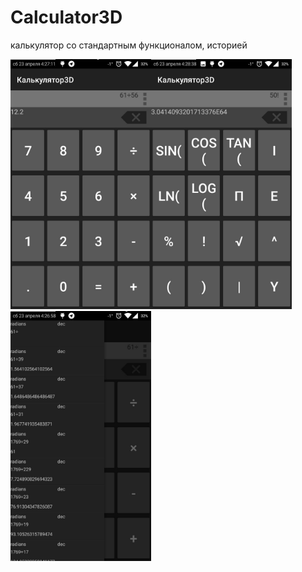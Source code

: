 # Calculator3D

калькулятор со стандартным функционалом, историей

<div>
  <a href="images/main.jpg" style="float:left;">
    <img src="images/main.jpg" alt="Главный экран" height="400px"/>
  </a>
  <a href="images/second.jpg" >
    <img src="images/second.jpg" alt="Главный экран два" height="400px"/>
  </a>
  <a href="images/history_list.jpg" >
    <img src="images/history_list.jpg" alt="Второй экран" height="400px"/>
  </a>
</div>
